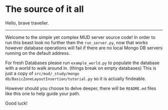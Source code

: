 # The source of it all

Hello, brave traveller.

---

Welcome to the simple yet complex MUD server source code! In order to run this beast look no further then the `run_server.py`, now that works however database operations will fail if there are no local Mongo DB servers running on the default address.

For fresh Databases please run `example_world.py` to populate the database with a world to walk around in. (things break on empty databases) This is just a copy of `src/mud/_study/mongo db/BasicZoneLayoutInsertion/tutorial.py` so it is actually findeable.

However should you choose to delve deeper, there will be `README.md` files like this one to help guide your path. 

Good luck!